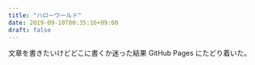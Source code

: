 ```yaml
---
title: "ハローワールド"
date: 2019-09-10T00:35:16+09:00
draft: false
---
```


文章を書きたいけどどこに書くか迷った結果 GitHub Pages にたどり着いた。
